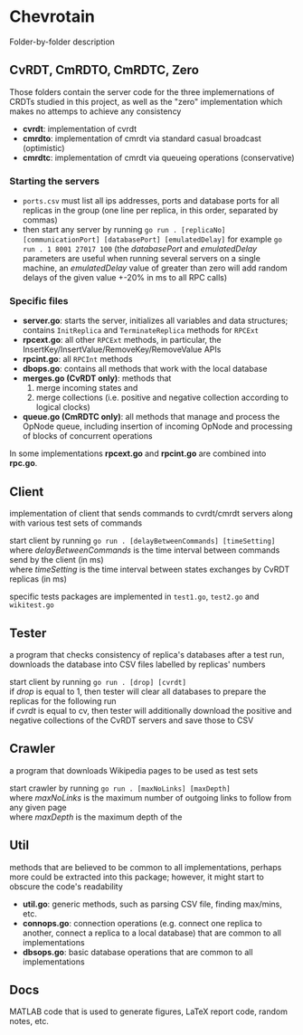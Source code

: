 # Chevrotain
Folder-by-folder description

## CvRDT, CmRDTO, CmRDTC, Zero
Those folders contain the server code for the three implemernations of CRDTs studied in this project, as well as the "zero" implementation which makes no attemps to achieve any consistency

* **cvrdt**: implementation of cvrdt
* **cmrdto**: implementation of cmrdt via standard casual broadcast (optimistic)
* **cmrdtc**: implementation of cmrdt via queueing operations (conservative)

### Starting the servers
* `ports.csv` must list all ips addresses, ports and database ports for all replicas in the group (one line per replica, in this order, separated by commas)
* then start any server by running `go run . [replicaNo] [communicationPort] [databasePort] [emulatedDelay]`
for example `go run . 1 8001 27017 100` (the *databasePort* and *emulatedDelay* parameters are useful when running several servers on a single machine, an *emulatedDelay* value of greater than zero will add random delays of the given value +-20% in ms to all RPC calls)

### Specific files
* **server.go**: starts the server, initializes all variables and data structures; contains `InitReplica` and `TerminateReplica` methods for `RPCExt`
* **rpcext.go**: all other `RPCExt` methods, in particular, the InsertKey/InsertValue/RemoveKey/RemoveValue APIs
* **rpcint.go**: all `RPCInt` methods
* **dbops.go**: contains all methods that work with the local database
* **merges.go (CvRDT only)**: methods that
    1. merge incoming states and
    2. merge collections (i.e. positive and negative collection according to logical clocks)
* **queue.go (CmRDTC only)**: all methods that manage and process the OpNode queue, including insertion of incoming OpNode and processing of blocks of concurrent operations

In some implementations **rpcext.go** and **rpcint.go** are combined into **rpc.go**.

## Client
implementation of client that sends commands to cvrdt/cmrdt servers along with various test sets of commands

start client by running `go run . [delayBetweenCommands] [timeSetting]` \
where *delayBetweenCommands* is the time interval between commands send by the client (in ms) \
where *timeSetting* is the time interval between states exchanges by CvRDT replicas (in ms)

specific tests packages are implemented in `test1.go`, `test2.go` and `wikitest.go`

## Tester
a program that checks consistency of replica's databases after a test run, downloads the database into CSV files labelled by replicas' numbers

start client by running `go run . [drop] [cvrdt]` \
if *drop* is equal to 1, then tester will clear all databases to prepare the replicas for the following run \
if *cvrdt* is equal to cv, then tester will additionally download the positive and negative collections of the CvRDT servers and save those to CSV

## Crawler
a program that downloads Wikipedia pages to be used as test sets

start crawler by running `go run . [maxNoLinks] [maxDepth]` \
where *maxNoLinks* is the maximum number of outgoing links to follow from any given page \
where *maxDepth* is the maximum depth of the 

## Util
methods that are believed to be common to all implementations, perhaps more could be extracted into this package; however, it might start to obscure the code's readability

* **util.go**: generic methods, such as parsing CSV file, finding max/mins, etc.
* **connops.go**: connection operations (e.g. connect one replica to another, connect a replica to a local database) that are common to all implementations
* **dbsops.go**: basic database operations that are common to all implementations

## Docs
MATLAB code that is used to generate figures, LaTeX report code, random notes, etc.
